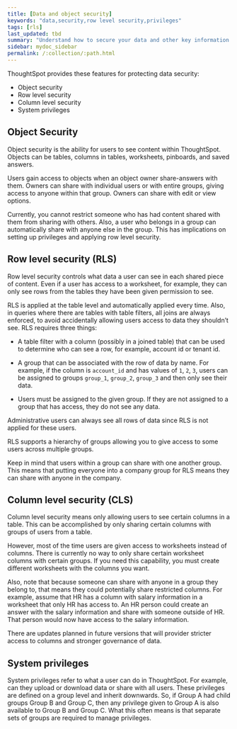 ```yaml
---
title: [Data and object security]
keywords: "data,security,row level security,privileges"
tags: [rls]
last_updated: tbd
summary: "Understand how to secure your data and other key information in ThoughtSpot."
sidebar: mydoc_sidebar
permalink: /:collection/:path.html
---
```

ThoughtSpot provides these features for protecting data security:

* Object security
* Row level security
* Column level security
* System privileges

## Object Security

Object security is the ability for users to see content within ThoughtSpot.
Objects can be tables, columns in tables, worksheets, pinboards, and saved
answers.

Users gain access to objects when an object owner share-answers with them.
Owners can share with individual users or with entire groups, giving access to
anyone within that group. Owners can share with edit or view options.

Currently, you cannot restrict someone who has had content shared with them from
sharing with others. Also, a user who belongs in a group can automatically share
with anyone else in the group. This has implications on setting up privileges
and applying row level security.


## Row level security (RLS)

Row level security controls what data a user can see in each shared piece of
content. Even if a user has access to a worksheet, for example, they can only
see rows from the tables they have been given permission to see.

RLS is applied at the table level and automatically applied every time. Also, in
queries where there are tables with table filters, all joins are always
enforced, to avoid accidentally allowing users access to data they shouldn’t
see. RLS requires three things:

* A table filter with a column (possibly in a joined table) that can be used to
determine who can see a row, for example, account id or tenant id.

* A group that can be associated with the row of data by name. For example, if the
column is `account_id` and has values of `1`, `2`, `3`, users can be assigned to groups
`group_1`, `group_2`, `group_3` and then only see their data.

* Users must be assigned to the given group. If they are not assigned to a group
that has access, they do not see any data.

Administrative users can always see all rows of data since RLS is not applied
for these users.

RLS supports a hierarchy of groups allowing you to give access to some users
across multiple groups.

Keep in mind that users within a group can share with one another group. This
means that putting everyone into a company group for RLS means they can share
with anyone in the company.

## Column level security (CLS)

Column level security means only allowing users to see certain columns in a
table. This can be accomplished by only sharing certain columns with groups of
users from a table.

However, most of the time users are given access to worksheets instead of
columns. There is currently no way to only share certain worksheet columns with
certain groups. If you need this capability, you must create different
worksheets with the columns you want.

Also, note that because someone can share with anyone in a group they belong to,
that means they could potentially share restricted columns. For example, assume
that HR has a column with salary information in a worksheet that only HR has
access to. An HR person could create an answer with the salary information and
share with someone outside of HR. That person would now have access to the
salary information.

There are updates planned in future versions that will provider stricter access
to columns and stronger governance of data.

## System privileges

System privileges refer to what a user can do in ThoughtSpot. For example, can
they upload or download data or share with all users. These privileges are
defined on a group level and inherit downwards. So, if Group A had child groups
Group B and Group C, then any privilege given to Group A is also available to
Group B and Group C. What this often means is that separate sets of groups are
required to manage privileges.
